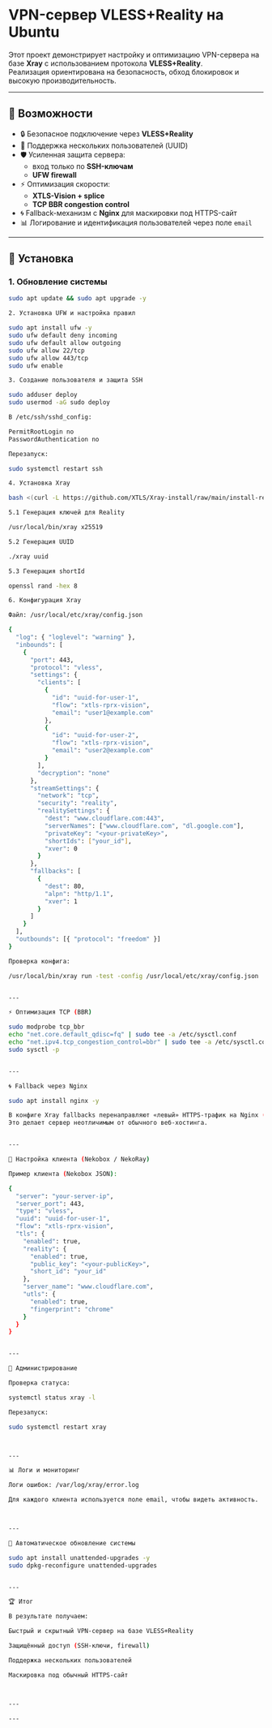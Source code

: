 # VPN-сервер VLESS+Reality на Ubuntu

Этот проект демонстрирует настройку и оптимизацию VPN-сервера на базе **Xray** с использованием протокола **VLESS+Reality**.  
Реализация ориентирована на безопасность, обход блокировок и высокую производительность.

---

## 📌 Возможности
- 🔒 Безопасное подключение через **VLESS+Reality**
- 👥 Поддержка нескольких пользователей (UUID)
- 🛡 Усиленная защита сервера:
  - вход только по **SSH-ключам**
  - **UFW firewall**
- ⚡ Оптимизация скорости:
  - **XTLS-Vision + splice**
  - **TCP BBR congestion control**
- 🌀 Fallback-механизм с **Nginx** для маскировки под HTTPS-сайт
- 📊 Логирование и идентификация пользователей через поле `email`

---

## 🚀 Установка

### 1. Обновление системы
```bash
sudo apt update && sudo apt upgrade -y

2. Установка UFW и настройка правил

sudo apt install ufw -y
sudo ufw default deny incoming
sudo ufw default allow outgoing
sudo ufw allow 22/tcp
sudo ufw allow 443/tcp
sudo ufw enable

3. Создание пользователя и защита SSH

sudo adduser deploy
sudo usermod -aG sudo deploy

В /etc/ssh/sshd_config:

PermitRootLogin no
PasswordAuthentication no

Перезапуск:

sudo systemctl restart ssh

4. Установка Xray

bash <(curl -L https://github.com/XTLS/Xray-install/raw/main/install-release.sh) install

5.1 Генерация ключей для Reality

/usr/local/bin/xray x25519

5.2 Генерация UUID

./xray uuid

5.3 Генерация shortId

openssl rand -hex 8

6. Конфигурация Xray

Файл: /usr/local/etc/xray/config.json

{
  "log": { "loglevel": "warning" },
  "inbounds": [
    {
      "port": 443,
      "protocol": "vless",
      "settings": {
        "clients": [
          {
            "id": "uuid-for-user-1",
            "flow": "xtls-rprx-vision",
            "email": "user1@example.com"
          },
          {
            "id": "uuid-for-user-2",
            "flow": "xtls-rprx-vision",
            "email": "user2@example.com"
          }
        ],
        "decryption": "none"
      },
      "streamSettings": {
        "network": "tcp",
        "security": "reality",
        "realitySettings": {
          "dest": "www.cloudflare.com:443",
          "serverNames": ["www.cloudflare.com", "dl.google.com"],
          "privateKey": "<your-privateKey>",
          "shortIds": ["your_id"],
          "xver": 0
        }
      },
      "fallbacks": [
        {
          "dest": 80,
          "alpn": "http/1.1",
          "xver": 1
        }
      ]
    }
  ],
  "outbounds": [{ "protocol": "freedom" }]
}

Проверка конфига:

/usr/local/bin/xray run -test -config /usr/local/etc/xray/config.json


---

⚡ Оптимизация TCP (BBR)

sudo modprobe tcp_bbr
echo "net.core.default_qdisc=fq" | sudo tee -a /etc/sysctl.conf
echo "net.ipv4.tcp_congestion_control=bbr" | sudo tee -a /etc/sysctl.conf
sudo sysctl -p


---

🌀 Fallback через Nginx

sudo apt install nginx -y

В конфиге Xray fallbacks перенаправляют «левый» HTTPS-трафик на Nginx (порт 80).
Это делает сервер неотличимым от обычного веб-хостинга.


---

📱 Настройка клиента (Nekobox / NekoRay)

Пример клиента (Nekobox JSON):

{
  "server": "your-server-ip",
  "server_port": 443,
  "type": "vless",
  "uuid": "uuid-for-user-1",
  "flow": "xtls-rprx-vision",
  "tls": {
    "enabled": true,
    "reality": {
      "enabled": true,
      "public_key": "<your-publicKey>",
      "short_id": "your_id"
    },
    "server_name": "www.cloudflare.com",
    "utls": {
      "enabled": true,
      "fingerprint": "chrome"
    }
  }
}


---

🔧 Администрирование

Проверка статуса:

systemctl status xray -l

Перезапуск:

sudo systemctl restart xray



---

📊 Логи и мониторинг

Логи ошибок: /var/log/xray/error.log

Для каждого клиента используется поле email, чтобы видеть активность.



---

📌 Автоматическое обновление системы

sudo apt install unattended-upgrades -y
sudo dpkg-reconfigure unattended-upgrades


---

🏆 Итог

В результате получаем:

Быстрый и скрытный VPN-сервер на базе VLESS+Reality

Защищённый доступ (SSH-ключи, firewall)

Поддержка нескольких пользователей

Маскировка под обычный HTTPS-сайт



---

---
